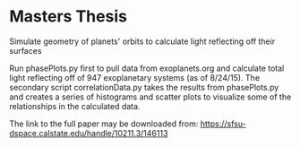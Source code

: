 # Masters Thesis
Simulate geometry of planets' orbits to calculate light reflecting off their surfaces

Run phasePlots.py first to pull data from exoplanets.org and calculate total light reflecting off of 947 exoplanetary systems (as of 8/24/15).
The secondary script correlationData.py takes the results from phasePlots.py and creates a series of histograms and scatter plots to visualize some of the relationships in the calculated data.

The link to the full paper may be downloaded from: https://sfsu-dspace.calstate.edu/handle/10211.3/146113
